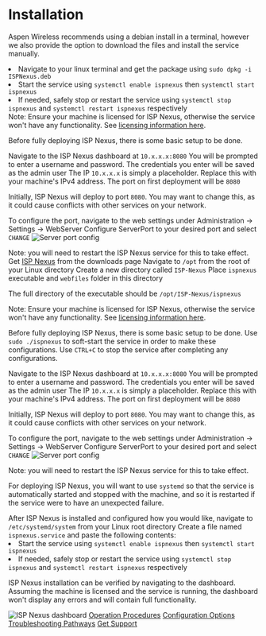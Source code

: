 <show-structure for="none"/>

# Installation

Aspen Wireless recommends using a debian install in a terminal,
however we also provide the option to download the files and install the service manually.

<tabs>
    <tab title="Debian Install">
<procedure title="ISP Nexus Package">
    <list>
        <li>Navigate to your linux terminal and get the package using <code>sudo dpkg -i ISPNexus.deb</code></li>
        <li>Start the service using <code>systemctl enable ispnexus</code>
        then <code>systemctl start ispnexus</code></li>
        <li>If needed, safely stop or restart the service using <code>systemctl stop ispnexus</code> and
        <code>systemctl restart ispnexus</code> respectively</li>
    </list>
</procedure>

<tip>
    Note: Ensure your machine is licensed for ISP Nexus,
    otherwise the service won't have any functionality.
    See <a href="Licensing.md">licensing information here</a>.
</tip>

<chapter title="First Deployment Setup"/>

<p>
    Before fully deploying ISP Nexus, there is some basic setup to be done.
</p>

<procedure title="Creating Initial User">
    <step>Navigate to the ISP Nexus dashboard at <code>10.x.x.x:8080</code></step>
    <step>You will be prompted to enter a username and password.
    The credentials you enter will be saved as the <control>admin</control> user</step>
</procedure>

<tip>
    The IP <code>10.x.x.x</code> is simply a placeholder.
    Replace this with your machine's IPv4 address.
    The port on first deployment will be <code>8080</code>
</tip>

<procedure title="Configuring ISP Nexus Port">
    <p>
        Initially, ISP Nexus will deploy to port <code>8080</code>. You may want to change this,
        as it could cause conflicts with other services on your network.
    </p>
    <step>To configure the port, navigate to the web settings
    under <control>Administration → Settings → WebServer</control></step>
    <step>Configure <control>ServerPort</control> to your desired port and select <code>CHANGE</code></step>
    <img src="server-port.png" alt="Server port config" border-effect="line"/>
</procedure>

<tip>Note: you will need to restart the ISP Nexus service for this to take effect.</tip>
    </tab>
    <tab title="Executable Install">
<procedure title="Get the Executable">
    <step>Get <a href="https://www.aspensmart.net/">ISP Nexus</a> from the downloads page</step>
    <step>Navigate to <code>/opt</code> from the root of your Linux directory</step>
    <step>Create a new directory called <code>ISP-Nexus</code></step>
    <step>Place <code>ispnexus</code> executable and <code>webfiles</code> folder in this directory</step>
    <p>The full directory of the executable should be <code>/opt/ISP-Nexus/ispnexus</code></p>
</procedure>

<tip>
    Note: Ensure your machine is licensed for ISP Nexus,
    otherwise the service won't have any functionality.
    See <a href="Licensing.md">licensing information here</a>.
</tip>

<chapter title="First Deployment Setup"/>

<p>
    Before fully deploying ISP Nexus, there is some basic setup to be done.
    Use <code>sudo ./ispnexus</code> to soft-start the service in order to make these configurations.
    Use <code>CTRL+C</code> to stop the service after completing any configurations.
</p>

<procedure title="Creating Initial User">
    <step>Navigate to the ISP Nexus dashboard at <code>10.x.x.x:8080</code></step>
    <step>You will be prompted to enter a username and password.
    The credentials you enter will be saved as the <control>admin</control> user</step>
</procedure>

<tip>
    The IP <code>10.x.x.x</code> is simply a placeholder.
    Replace this with your machine's IPv4 address.
    The port on first deployment will be <code>8080</code>
</tip>

<procedure title="Configuring ISP Nexus Port">
    <p>
        Initially, ISP Nexus will deploy to port <code>8080</code>. You may want to change this,
        as it could cause conflicts with other services on your network.
    </p>
    <step>To configure the port, navigate to the web settings
    under <control>Administration → Settings → WebServer</control></step>
    <step>Configure <control>ServerPort</control> to your desired port and select <code>CHANGE</code></step>
    <img src="server-port.png" alt="Server port config" border-effect="line"/>
</procedure>

<tip>Note: you will need to restart the ISP Nexus service for this to take effect.</tip>

<chapter title="Deploying with systemd"/>

<p>
    For deploying ISP Nexus, you will want to use <code>systemd</code> so
    that the service is automatically started and stopped with the machine, and so
    it is restarted if the service were to have an unexpected failure.
</p>

<procedure title="Setting up systemd">
    <step>After ISP Nexus is installed and configured how you would like,
    navigate to <code>/etc/systemd/system</code> from your Linux root directory</step>
    <step>Create a file named <code>ispnexus.service</code> and paste the following contents:</step>
    <code-block src="ispnexus-service.kt"></code-block>
    <list>
        <li>Start the service using <code>systemctl enable ispnexus</code>
        then <code>systemctl start ispnexus</code></li>
        <li>If needed, safely stop or restart the service using <code>systemctl stop ispnexus</code> and
        <code>systemctl restart ispnexus</code> respectively</li>
    </list>
</procedure>
    </tab>
</tabs>

<procedure title="Verifying Installation">
    <p>ISP Nexus installation can be verified by navigating to the dashboard.
    Assuming the machine is licensed and the service is running, the dashboard won't display
    any errors and will contain full functionality.</p>
    <img src="dashboard.png" alt="ISP Nexus dashboard" border-effect="line"/>
</procedure>

<seealso style="cards">
    <category ref="related">
        <a href="Operation.md" summary="Get started with operating and maintaining your new service">
            Operation Procedures</a>
        <a href="Configuration.md" summary="Learn about ISP Nexus configuration options">
            Configuration Options</a>
        <a href="Troubleshooting.md" summary="Prepare for outages before they arrive">
            Troubleshooting Pathways</a>
        <a href="Support.md" summary="Contact Aspen Wireless">
            Get Support</a>
    </category>
</seealso>